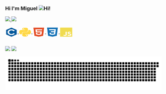 ### Hi I'm Miguel <img src="https://user-images.githubusercontent.com/1303154/88677602-1635ba80-d120-11ea-84d8-d263ba5fc3c0.gif" width="20px" alt="Hi!">

<div>
  <!-- [https://github.com/anuraghazra/github-readme-stats/blob/master/themes/README.md] -->    
  <a href="https://github.com/18Miguel">
  <img height="170em" src="https://github-readme-stats.vercel.app/api?username=18Miguel&show_icons=true&bg_color=0d1117&hide_border=true&title_color=d285ff&text_color=ffffff&icon_color=d285ff&border_color=63a6fc&include_all_commits=true&count_private=true"/>
  <img height="170em" src="https://github-readme-stats.vercel.app/api/top-langs/?username=18Miguel&layout=compact&bg_color=0d1117&hide_border=true&title_color=d285ff&text_color=ffffff&icon_color=d285ff&border_color=63a6fc&count_private=true&langs_count=8"/>
</div>

<div style="display: inline_block"><br>
  <!-- <img align="center" alt="Miguel-" height="30" width="40" src="#"/> -->
  <img align="center" alt="Miguel-C" height="30" width="40" src="https://raw.githubusercontent.com/devicons/devicon/master/icons/c/c-plain.svg"/>
  <img align="center" alt="Miguel-Python" height="30" width="40" src="https://raw.githubusercontent.com/devicons/devicon/master/icons/python/python-plain.svg"/>
  <img align="center" alt="Miguel-HTML" height="30" width="40" src="https://raw.githubusercontent.com/devicons/devicon/master/icons/html5/html5-plain.svg"/>
  <img align="center" alt="Miguel-CSS" height="30" width="40" src="https://raw.githubusercontent.com/devicons/devicon/master/icons/css3/css3-plain.svg"/>
  <img align="center" alt="Miguel-JS" height="30" width="40" src="https://raw.githubusercontent.com/devicons/devicon/master/icons/javascript/javascript-plain.svg"/>
  <!--img align="left" alt="Miguel-Gif" height="150" width="200" src="https://56e9af4bb89f1d73465cbd39.static-01.com/f/images/b0ef4a98c9ef4551c8f6ff8f0a5b75abd176a96b.gif"/-->
</div>
 
  ##

<div>
  <a href = "mailto:miguelnevesfr@gmail.com"><img src="https://img.shields.io/badge/Gmail-D14836?style=for-the-badge&logo=gmail&logoColor=white" target="_blank"></a>
  <a href="https://www.linkedin.com/in/#" target="_blank"><img src="https://img.shields.io/badge/-LinkedIn-%230077B5?style=for-the-badge&logo=linkedin&logoColor=white" target="_blank"></a>

  ![Snake animation](https://github.com/SnowZone18/SnowZone18/blob/output/github-contribution-grid-snake.svg)
</div>
